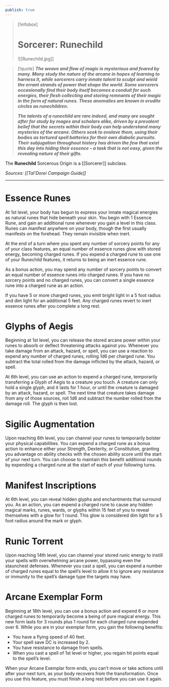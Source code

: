 ```yaml
---
publish: true
---
```

> [!infobox]
> # Sorcerer: Runechild
> ![[Runechild.jpg]]

> [!quote]
> **_The weave and flow of magic is mysterious and feared by many. Many study the nature of the arcane in hopes of learning to harness it, while sorcerers carry innate talent to sculpt and wield the errant strands of power that shape the world. Some sorcerers occasionally find their body itself becomes a conduit for such energies, their flesh collecting and storing remnants of their magic in the form of natural runes. These anomalies are known in erudite circles as runechildren._**
>
> **_The talents of a runechild are rare indeed, and many are sought after for study by mages and scholars alike, driven by a prevalent belief that the secrets within their body can help understand many mysteries of the arcane. Others seek to enslave them, using their bodies as tortured spell batteries for their own diabolic pursuits. Their subjugation throughout history has driven the few that exist this day into hiding their essence – a task that is not easy, given the revealing nature of their gifts._**

The **Runechild** Sorcerous Origin is a [[Sorcerer]] subclass.

*Sources: [[Tal'Dorei Campaign Guide]]*
***
# Essence Runes
At 1st level, your body has begun to express your innate magical energies as natural runes that hide beneath your skin. You begin with 1 Essence Rune, and gain an additional rune whenever you gain a level in this class. Runes can manifest anywhere on your body, though the first usually manifests on the forehead. They remain invisible when inert.

At the end of a turn where you spent any number of sorcery points for any of your class features, an equal number of essence runes glow with stored energy, becoming charged runes. If you expend a charged rune to use one of your Runechild features, it returns to being an inert essence rune.

As a bonus action, you may spend any number of sorcery points to convert an equal number of essence runes into charged runes. If you have no sorcery points and no charged runes, you can convert a single essence rune into a charged rune as an action.

If you have 5 or more charged runes, you emit bright light in a 5 foot radius and dim light for an additional 5 feet. Any charged runes revert to inert essence runes after you complete a long rest.
# Glyphs of Aegis
Beginning at 1st level, you can release the stored arcane power within your runes to absorb or deflect threatening attacks against you. Whenever you take damage from an attack, hazard, or spell, you can use a reaction to expend any number of charged runes, rolling 1d6 per charged rune. You subtract the total rolled from the damage inflicted by the attack, hazard, or spell.

At 6th level, you can use an action to expend a charged rune, temporarily transferring a Glyph of Aegis to a creature you touch. A creature can only hold a single glyph, and it lasts for 1 hour, or until the creature is damaged by an attack, hazard, or spell. The next time that creature takes damage from any of those sources, roll 1d6 and subtract the number rolled from the damage roll. The glyph is then lost.
# Sigilic Augmentation
Upon reaching 6th level, you can channel your runes to temporarily bolster your physical capabilities. You can expend a charged rune as a bonus action to enhance either your Strength, Dexterity, or Constitution, granting you advantage on ability checks with the chosen ability score until the start of your next turn. You can choose to maintain this benefit additional rounds by expending a charged rune at the start of each of your following turns.
# Manifest Inscriptions
At 6th level, you can reveal hidden glyphs and enchantments that surround you. As an action, you can expend a charged rune to cause any hidden magical marks, runes, wards, or glyphs within 15 feet of you to reveal themselves with a glow for 1 round. This glow is considered dim light for a 5 foot radius around the mark or glyph.
# Runic Torrent
Upon reaching 14th level, you can channel your stored runic energy to instill your spells with overwhelming arcane power, bypassing even the staunchest defenses. Whenever you cast a spell, you can expend a number of charged runes equal to the spell’s level to allow it to ignore any resistance or immunity to the spell’s damage type the targets may have.
# Arcane Exemplar Form
Beginning at 18th level, you can use a bonus action and expend 6 or more charged runes to temporarily become a being of pure magical energy. This new form lasts for 3 rounds plus 1 round for each charged rune expended over 6. While you are in your exemplar form, you gain the following benefits:
- You have a flying speed of 40 feet.
- Your spell save DC is increased by 2.
- You have resistance to damage from spells.
- When you cast a spell of 1st level or higher, you regain hit points equal to the spell’s level.

When your Arcane Exemplar form ends, you can’t move or take actions until after your next turn, as your body recovers from the transformation. Once you use this feature, you must finish a long rest before you can use it again.